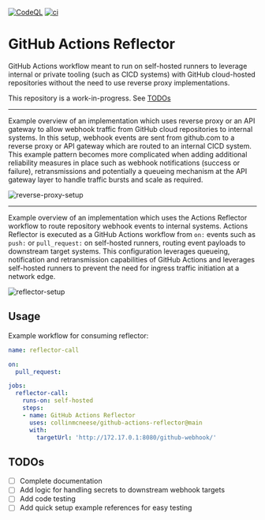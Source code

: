 [![CodeQL](https://github.com/collinmcneese/github-actions-reflector/actions/workflows/codeql.yml/badge.svg)](https://github.com/collinmcneese/github-actions-reflector/actions/workflows/codeql.yml) [![ci](https://github.com/collinmcneese/github-actions-reflector/actions/workflows/ci.yml/badge.svg)](https://github.com/collinmcneese/github-actions-reflector/actions/workflows/ci.yml)

# GitHub Actions Reflector

GitHub Actions workflow meant to run on self-hosted runners to leverage internal or private tooling (such as CICD systems) with GitHub cloud-hosted repositories without the need to use reverse proxy implementations.

This repository is a work-in-progress.  See [TODOs](#todos)

---

Example overview of an implementation which uses reverse proxy or an API gateway to allow webhook traffic from GitHub cloud repositories to internal systems.  In this setup, webhook events are sent from github.com to a reverse proxy or API gateway which are routed to an internal CICD system.  This example pattern becomes more complicated when adding additional reliability measures in place such as webhook notifications (success or failure), retransmissions and potentially a queueing mechanism at the API gateway layer to handle traffic bursts and scale as required.

<img src="./docs/001.png" alt="reverse-proxy-setup">

---

Example overview of an implementation which uses the Actions Reflector workflow to route repository webhook events to internal systems.  Actions Reflector is executed as a GitHub Actions workflow from `on:` events such as `push:` or `pull_request:` on self-hosted runners, routing event payloads to downstream target systems.  This configuration leverages queueing, notification and retransmission capabilities of GitHub Actions and leverages self-hosted runners to prevent the need for ingress traffic initiation at a network edge.

<img src="./docs/010.png" alt="reflector-setup">

## Usage

Example workflow for consuming reflector:

```yaml
name: reflector-call

on:
  pull_request:

jobs:
  reflector-call:
    runs-on: self-hosted
    steps:
    - name: GitHub Actions Reflector
      uses: collinmcneese/github-actions-reflector@main
      with:
        targetUrl: 'http://172.17.0.1:8080/github-webhook/'
```

## TODOs

- [ ] Complete documentation
- [ ] Add logic for handling secrets to downstream webhook targets
- [ ] Add code testing
- [ ] Add quick setup example references for easy testing
